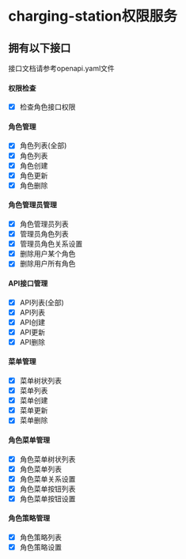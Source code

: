 # charging-station权限服务

## 拥有以下接口
接口文档请参考openapi.yaml文件
#### 权限检查
- [x]  检查角色接口权限
#### 角色管理
- [x]  角色列表(全部)
- [x]  角色列表
- [x]  角色创建
- [x]  角色更新
- [x]  角色删除
#### 角色管理员管理
- [x]  角色管理员列表
- [x]  管理员角色列表
- [x]  管理员角色关系设置
- [x]  删除用户某个角色
- [x]  删除用户所有角色
#### API接口管理
- [x]  API列表(全部)
- [x]  API列表
- [x]  API创建
- [x]  API更新
- [x]  API删除
#### 菜单管理
- [x]  菜单树状列表
- [x]  菜单列表
- [x]  菜单创建
- [x]  菜单更新
- [x]  菜单删除
#### 角色菜单管理
- [x]  角色菜单树状列表
- [x]  角色菜单列表
- [x]  角色菜单关系设置
- [x]  角色菜单按钮列表
- [x]  角色菜单按钮设置
#### 角色策略管理
- [x]  角色策略列表
- [x]  角色策略设置